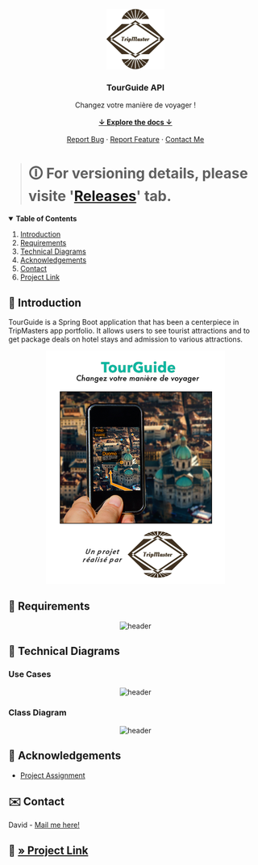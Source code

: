 <!-- PROJECT LOGO -->
<br />
<div align="center">
    <img src="TourGuide/src/main/resources/static/logo.png" alt="logo" width="116" height="120" />
    <h3 align="center">TourGuide API<i></i></h3>
    <p align="center">
        Changez votre manière de voyager !
        <br />
        <br />
        <a href="#summary"><strong>↓ Explore the docs ↓</strong></a>
        <br />
        <br />
        <a href="https://github.com/s2680854/openclassrooms_8th-project_tourguide-microservice/issues">Report Bug</a>
        ·
        <a href="https://github.com/s2680854/openclassrooms_8th-project_tourguide-microservice/issues">Report Feature</a>
        ·
        <a href="mailto:cordial.desk3307@fastmail.com">Contact Me</a>
    </p>
</div>

> # 🛈 For versioning details, please visite '[Releases](https://github.com/s2680854/openclassrooms_8th-project_tourguide-microservice/releases)' tab.
>

<!-- TABLE OF CONTENTS -->
<details open="open">
<summary id="summary"><b>Table of Contents</b></summary>
    <ol>
        <li><a href="#introduction">Introduction</a></li>
        <li><a href="#requirements">Requirements</a></li>
        <li><a href="#technicaldiagrams">Technical Diagrams</a></li>
        <li><a href="#acknowledgements">Acknowledgements</a></li>
        <li><a href="#contact">Contact</a></li>
        <li><a href="#project">Project Link</a></li>
    </ol>
</details>

<!-- INTRODUCTION -->
## 📝 Introduction
TourGuide is a Spring Boot application that has been a centerpiece in TripMasters app portfolio. It allows users to see tourist attractions and to get package deals on hotel stays and admission to various attractions.
<p id="introduction"></p>

<div align="center">
    <img src="TourGuide/src/main/resources/static/header.png" alt="header" />
</div>

<!-- REQUIREMENTS -->
## 📝 Requirements
<p id="requirements"></p>

<div align="center">
    <img src="https://i.postimg.cc/wvsbPvTt/prerequis.jpg" alt="header" />
</div>

<!-- REQUIREMENTS -->
## 📝 Technical Diagrams
<p id="technicaldiagrams"></p>

### Use Cases

<div align="center">
    <img src="https://i.postimg.cc/jd5wHJ84/use-cases.jpg" alt="header" />
</div>

### Class Diagram

<div align="center">
    <img src="https://i.postimg.cc/NGb22xx0/diagramme-classes.jpg" alt="header" />
</div>

<!-- ACKNOWLEDGEMENTS -->
## 📝 Acknowledgements
<p id="acknowledgements"></p>

* [Project Assignment](https://openclassrooms.com/fr/paths/191/projects/742/assignment)

<!-- CONTACT -->
## ✉️ Contact
<p id="contact"></p>

David - [Mail me here!](mailto:cordial.desk3307@fastmail.com)

## 🔗 [» Project Link](https://github.com/s2680854/openclassrooms_8th-project_tourguide-microservice)
<p id="project"></p>
